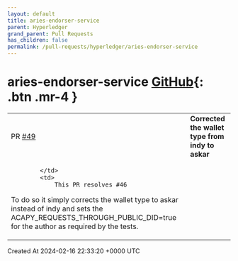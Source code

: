 ```yaml
---
layout: default
title: aries-endorser-service
parent: Hyperledger
grand_parent: Pull Requests
has_children: false
permalink: /pull-requests/hyperledger/aries-endorser-service
---
```


# aries-endorser-service <span class="fs-3 right-align">[GitHub](https://github.com/hyperledger/aries-endorser-service){: .btn .mr-4 }</span>


<div>
    <table>
        <tr>
            <td>
                PR <a href="https://github.com/hyperledger/aries-endorser-service/pull/49" class=".btn">#49</a>
            </td>
            <td>
                <b>
                    Corrected the wallet type from indy to askar
                </b>
            </td>
        </tr>
        <tr>
            <td>
                
            </td>
            <td>
                This PR resolves #46 

To do so it simply corrects the wallet type to askar instead of indy and sets the ACAPY_REQUESTS_THROUGH_PUBLIC_DID=true for the author as required by the tests.
            </td>
        </tr>
    </table>
    <div class="right-align">
        Created At 2024-02-16 22:33:20 +0000 UTC
    </div>
</div>

